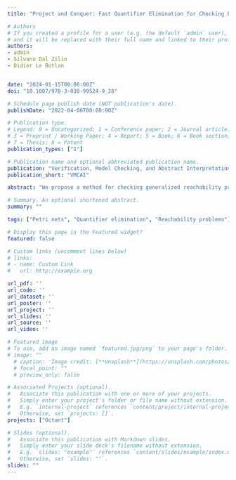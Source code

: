 ```yaml
---
title: "Project and Conquer: Fast Quantifier Elimination for Checking Petri Net Reachability"

# Authors
# If you created a profile for a user (e.g. the default `admin` user), write the username (folder name) here 
# and it will be replaced with their full name and linked to their profile.
authors:
- admin
- Silvano Dal Zilio
- Didier Le Botlan


date: "2024-01-15T00:00:00Z"
doi: "10.1007/978-3-030-99524-9_28"

# Schedule page publish date (NOT publication's date).
publishDate: "2022-04-06T00:00:00Z"

# Publication type.
# Legend: 0 = Uncategorized; 1 = Conference paper; 2 = Journal article;
# 3 = Preprint / Working Paper; 4 = Report; 5 = Book; 6 = Book section;
# 7 = Thesis; 8 = Patent
publication_types: ["1"]

# Publication name and optional abbreviated publication name.
publication: "Verification, Model Checking, and Abstract Interpretation"
publication_short: "VMCAI"

abstract: "We propose a method for checking generalized reachability properties in Petri nets that takes advantage of structural reductions and that can be used, transparently, as a pre-processing step of existing model-checkers. Our approach is based on a new procedure that can project a property, about an initial Petri net, into an equivalent formula that only refers to the reduced version of this net. Our projection is defined as a variable elimination procedure for linear integer arithmetic tailored to the specific kind of constraints we handle. It has linear complexity, is guaranteed to return a sound property, and makes use of a simple condition to detect when the result is exact. Experimental results show that our approach works well in practice and that it can be useful even when there is only a limited amount of reductions."

# Summary. An optional shortened abstract.
summary: ""

tags: ["Petri nets", "Quantifier elimination", "Reachability problems"]

# Display this page in the Featured widget?
featured: false

# Custom links (uncomment lines below)
# links:
# - name: Custom Link
#   url: http://example.org

url_pdf: ''
url_code: ''
url_dataset: ''
url_poster: ''
url_project: ''
url_slides: ''
url_source: ''
url_video: ''

# Featured image
# To use, add an image named `featured.jpg/png` to your page's folder. 
# image: ""
  # caption: 'Image credit: [**Unsplash**](https://unsplash.com/photos/pLCdAaMFLTE)'
  # focal_point: ""
  # preview_only: false

# Associated Projects (optional).
#   Associate this publication with one or more of your projects.
#   Simply enter your project's folder or file name without extension.
#   E.g. `internal-project` references `content/project/internal-project/index.md`.
#   Otherwise, set `projects: []`.
projects: ["Octant"]

# Slides (optional).
#   Associate this publication with Markdown slides.
#   Simply enter your slide deck's filename without extension.
#   E.g. `slides: "example"` references `content/slides/example/index.md`.
#   Otherwise, set `slides: ""`.
slides: ""
---
```



